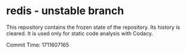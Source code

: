 # redis - unstable branch

This repository contains the frozen state of the repository.
Its history is cleared. It is used only for static code
analysis with Codacy.

Commit Time: 1711607165